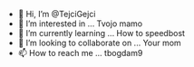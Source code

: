 - 👋 Hi, I’m @TejciGejci
- 👀 I’m interested in ... Tvojo mamo
- 🌱 I’m currently learning ... How to speedbost
- 💞️ I’m looking to collaborate on ... Your mom
- 📫 How to reach me ... tbogdam9

<!---
TejciGejci/TejciGejci is a ✨ special ✨ repository because its `README.md` (this file) appears on your GitHub profile.
You can click the Preview link to take a look at your changes.
--->
